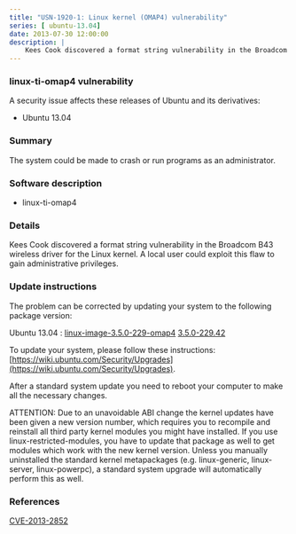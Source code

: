 ```yaml
---
title: "USN-1920-1: Linux kernel (OMAP4) vulnerability"
series: [ ubuntu-13.04]
date: 2013-07-30 12:00:00
description: |
    Kees Cook discovered a format string vulnerability in the Broadcom B43 wireless driver for the Linux kernel. A local user could exploit this flaw to gain administrative privileges. 
--- 
```

 
### linux-ti-omap4 vulnerability

A security issue affects these releases of Ubuntu and its derivatives:

* Ubuntu 13.04

### Summary

The system could be made to crash or run programs as an administrator. 

### Software description

* linux-ti-omap4 

### Details

Kees Cook discovered a format string vulnerability in the Broadcom B43 wireless driver for the Linux kernel. A local user could exploit this flaw to gain administrative privileges. 

### Update instructions

The problem can be corrected by updating your system to the following package version:

Ubuntu 13.04
 : [linux-image-3.5.0-229-omap4](https://launchpad.net/ubuntu/+source/linux-ti-omap4) <span> [3.5.0-229.42](https://launchpad.net/ubuntu/+source/linux-ti-omap4/3.5.0-229.42) </span> 

To update your system, please follow these instructions: [https://wiki.ubuntu.com/Security/Upgrades](https://wiki.ubuntu.com/Security/Upgrades).

After a standard system update you need to reboot your computer to make all the necessary changes.

ATTENTION: Due to an unavoidable ABI change the kernel updates have been given a new version number, which requires you to recompile and reinstall all third party kernel modules you might have installed. If you use linux-restricted-modules, you have to update that package as well to get modules which work with the new kernel version. Unless you manually uninstalled the standard kernel metapackages (e.g. linux-generic, linux-server, linux-powerpc), a standard system upgrade will automatically perform this as well. 

### References

 [CVE-2013-2852](http://people.ubuntu.com/~ubuntu-security/cve/CVE-2013-2852)
 

